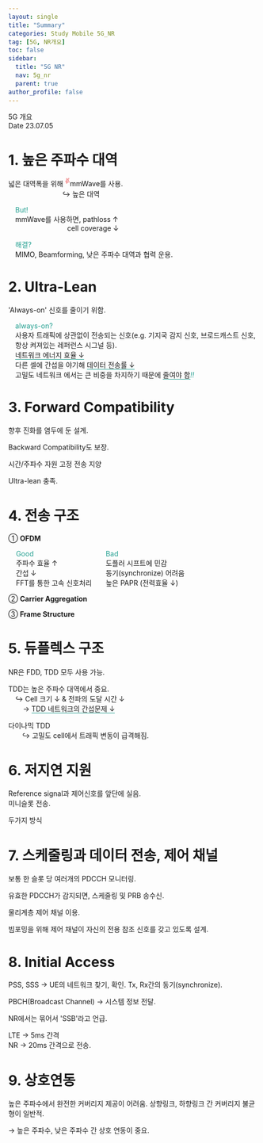```yaml
---
layout: single
title: "Summary"
categories: Study Mobile 5G_NR
tag: [5G, NR개요]
toc: false
sidebar:
  title: "5G NR"
  nav: 5g_nr
  parent: true
author_profile: false
---
```

<div class="note">
<div class="note-top">
  <span class="title">5G 개요</span>
  <div class="date">
    <span>Date</span>
    <span id="date">23.07.05</span>
  </div>
</div>

<div markdown="1" class="multistage two first">

# 1. 높은 주파수 대역

<p>
넓은 대역폭을 위해 <sup><img src="/images/note/note-star.png" style="height:1em;"/></sup>mmWave를 사용.<br>
<span style="margin-left:7.8em;">&#8618; 높은 대역</span>
</p>
<p style="margin-left:1em;">
<font color="#24A091">But!</font><br>
mmWave를 사용하면, pathloss &uarr;<br>
<span style="margin-left:7.5em;">cell coverage &darr;</span>
</p>
<p style="margin-left:1em;">
<font color="#24A091">해결?</font><br>
MIMO, Beamforming, 낮은 주파수 대역과 협력 운용.
</p>

# 2. Ultra-Lean

<p>
'Always-on' 신호를 줄이기 위함.
</p>
<p style="margin-left:1em;">
<font color="#24A091">always-on?</font><br>
사용자 트래픽에 상관없이 전송되는 신호(e.g. 기지국 감지 신호, 브로드캐스트 신호, 항상 켜져있는 레퍼런스 시그널 등).<br>
<span style="border-bottom:#24A091 1px solid;">네트워크 에너지 효율 &darr;</span><br>
다른 셀에 간섭을 야기해 <span style="border-bottom:#24A091 1px solid;">데이터 전송률 &darr;</span><br>
고밀도 네트워크 에서는 큰 비중을 차지하기 때문에 <span style="border-bottom:#24A091 1px solid;">줄여야 함</span><font color="#24A091"><i>!!</i></font>
</p>

# 3. Forward Compatibility

<p>향후 진화를 염두에 둔 설계.</p>
<p>Backward Compatibility도 보장.</p>
<p>시간/주파수 자원 고정 전송 지양</p>
<p>Ultra-lean 충족.</p>

# 4. 전송 구조

&#10112; <b>OFDM</b>
<div style="margin-left:1.1em;">
<p>
<div style="float:left;margin-right:2em;">
<font color="#24A091">Good</font><br>
주파수 효율 &uarr;<br>
간섭 &darr;<br>
FFT를 통한 고속 신호처리
</div>
<div style="float:left;"></div>
<font color="#24A091">Bad</font><br>
도플러 시프트에 민감<br>
동기(synchronize) 어려움<br>
높은 PAPR (전력효율 &darr;)
<div class="clearfix"></div>
</p>
</div>

&#10113; <b>Carrier Aggregation</b>
<p>

</p>

&#10114; <b>Frame Structure</b>
<p>

</p>

</div>


<div markdown="1" class="multistage two second">

# 5. 듀플렉스 구조

<p>
NR은 FDD, TDD 모두 사용 가능.
</p>
<p>
TDD는 높은 주파수 대역에서 중요.<br>
<span style="margin-left:1em;">&#8618; Cell 크기 &darr; & 전파의 도달 시간 &darr;</span><br>
<span style="margin-left:2.1em;">&rarr;</span> <span style="border-bottom:#24A091 1px solid;">TDD 네트워크의 간섭문제 &darr;</span>
</p>
<p>
다이나믹 TDD<br>
<span style="margin-left:2em;">&#8618; 고밀도 cell에서 트래픽 변동이 급격해짐.</span>
</p>

# 6. 저지연 지원

<p>
Reference signal과 제어신호를 앞단에 실음.<br>
미니슬롯 전송.
</p>
<p>
두가지 방식
</p>

# 7. 스케줄링과 데이터 전송, 제어 채널

보통 한 슬롯 당 여러개의 PDCCH 모니터링.

유효한 PDCCH가 감지되면, 스케줄링 및 PRB 송수신.

물리계층 제어 채널 이용.

빔포밍을 위해 제어 채널이 자신의 전용 참조 신호를 갖고 있도록 설계.

# 8. Initial Access

PSS, SSS &rarr; UE의 네트워크 찾기, 확인.
Tx, Rx간의 동기(synchronize).

PBCH(Broadcast Channel) &rarr; 시스템 정보 전달.

NR에서는 묶어서 'SSB'라고 언급.

LTE &rarr; 5ms 간격<br>
NR &rarr; 20ms 간격으로 전송.

# 9. 상호연동

높은 주파수에서 완전한 커버리지 제공이 어려움.
상향링크, 하향링크 간 커버리지 불균형이 일반적.

&rarr; 높은 주파수, 낮은 주파수 간 상호 연동이 중요.

</div>
<div class="clearfix"></div>
</div>